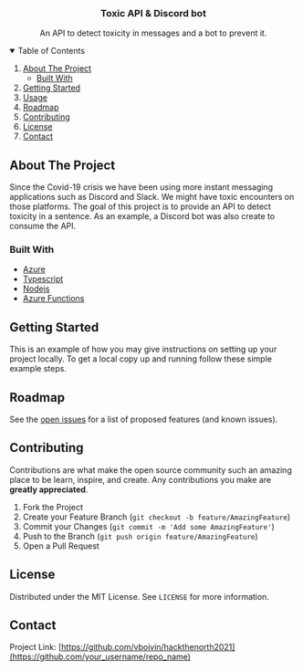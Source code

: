<br />
<p align="center"><h3 align="center">Toxic API & Discord bot</h3><p align="center">An API to detect toxicity in messages and a bot to prevent it.</p></p>

<!-- TABLE OF CONTENTS -->
<details open="open">
  <summary>Table of Contents</summary>
  <ol>
    <li>
      <a href="#about-the-project">About The Project</a>
      <ul>
        <li><a href="#built-with">Built With</a></li>
      </ul>
    </li>
    <li>
      <a href="#getting-started">Getting Started</a>
    </li>
    <li><a href="#usage">Usage</a></li>
    <li><a href="#roadmap">Roadmap</a></li>
    <li><a href="#contributing">Contributing</a></li>
    <li><a href="#license">License</a></li>
    <li><a href="#contact">Contact</a></li>
  </ol>
</details>



<!-- ABOUT THE PROJECT -->
## About The Project
Since the Covid-19 crisis we have been using more instant messaging applications such as Discord
and Slack. We might have toxic encounters on those platforms. The goal of this project is to provide
an API to detect toxicity in a sentence. As an example, a Discord bot was also create to consume the API.
### Built With

* [Azure](https://azure.microsoft.com/en-us/)
* [Typescript](https://www.typescriptlang.org/)
* [Nodejs](https://nodejs.org/en/)
* [Azure Functions](https://azure.microsoft.com/en-us/services/functions/)



<!-- GETTING STARTED -->
## Getting Started

This is an example of how you may give instructions on setting up your project locally.
To get a local copy up and running follow these simple example steps.


<!-- ROADMAP -->
## Roadmap

See the [open issues](https://github.com/vboivin/hackthenorth2021/issues) for a list of proposed features (and known issues).



<!-- CONTRIBUTING -->
## Contributing

Contributions are what make the open source community such an amazing place to be learn, inspire, and create. Any contributions you make are **greatly appreciated**.

1. Fork the Project
2. Create your Feature Branch (`git checkout -b feature/AmazingFeature`)
3. Commit your Changes (`git commit -m 'Add some AmazingFeature'`)
4. Push to the Branch (`git push origin feature/AmazingFeature`)
5. Open a Pull Request



<!-- LICENSE -->
## License

Distributed under the MIT License. See `LICENSE` for more information.



<!-- CONTACT -->
## Contact

Project Link: [https://github.com/vboivin/hackthenorth2021](https://github.com/your_username/repo_name)
